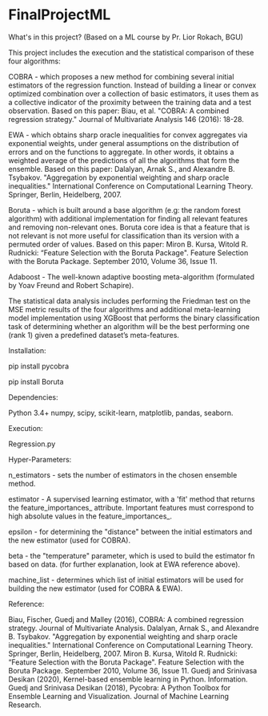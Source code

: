# FinalProjectML 

What's in this project? (Based on a ML course by Pr. Lior Rokach, BGU)

This project includes the execution and the statistical comparison of these four algorithms:

COBRA - which proposes a new method for combining several initial estimators of the regression function. Instead of building a linear or convex optimized combination over a collection of basic estimators, it uses them as a collective indicator of the proximity between the training data and a test observation. Based on this paper: Biau, et al. "COBRA: A combined regression strategy." Journal of Multivariate Analysis 146 (2016): 18-28.

EWA - which obtains sharp oracle inequalities for convex aggregates via exponential weights, under general assumptions on the distribution of errors and on the functions to aggregate. In other words, it obtains a weighted average of the predictions of all the algorithms that form the ensemble. Based on this paper: Dalalyan, Arnak S., and Alexandre B. Tsybakov. "Aggregation by exponential weighting and sharp oracle inequalities." International Conference on Computational Learning Theory. Springer, Berlin, Heidelberg, 2007.

Boruta - which is built around a base algorithm (e.g: the random forest algorithm) with additional implementation for finding all relevant features and removing non-relevant ones. Boruta core idea is that a feature that is not relevant is not more useful for classification than its version with a permuted order of values. Based on this paper: Miron B. Kursa, Witold R. Rudnicki: “Feature Selection with the Boruta Package". Feature Selection with the Boruta Package. September 2010, Volume 36, Issue 11.

Adaboost - The well-known adaptive boosting meta-algorithm (formulated by Yoav Freund and Robert Schapire).

The statistical data analysis includes performing the Friedman test on the MSE metric results of the four algorithms and additional meta-learning model implementation using XGBoost that performs the binary classification task of determining whether an algorithm will be the best performing one (rank 1) given a predefined dataset’s meta-features.


Installation:

  pip install pycobra
  
  pip install Boruta


Dependencies:

  Python 3.4+
  numpy, scipy, scikit-learn, matplotlib, pandas, seaborn.


Execution:

Regression.py


Hyper-Parameters:

  n_estimators - sets the number of estimators in the chosen ensemble method.
  
  estimator - A supervised learning estimator, with a 'fit' method that returns the feature_importances_ attribute. Important features must correspond to high absolute values in the feature_importances_.
  
  epsilon - for determining the "distance" between the initial estimators and the new estimator (used for COBRA).
  
  beta - the "temperature" parameter, which is used to build the estimator fn based on data. (for further explanation, look at EWA reference above).
  
  machine_list - determines which list of initial estimators will be used for building the new estimator (used for COBRA & EWA).



Reference:

Biau, Fischer, Guedj and Malley (2016), COBRA: A combined regression strategy. Journal of Multivariate Analysis.
Dalalyan, Arnak S., and Alexandre B. Tsybakov. "Aggregation by exponential weighting and sharp oracle inequalities." International Conference on Computational Learning Theory. Springer, Berlin, Heidelberg, 2007.
Miron B. Kursa, Witold R. Rudnicki: “Feature Selection with the Boruta Package". Feature Selection with the Boruta Package. September 2010, Volume 36, Issue 11.
Guedj and Srinivasa Desikan (2020), Kernel-based ensemble learning in Python. Information.
Guedj and Srinivasa Desikan (2018), Pycobra: A Python Toolbox for Ensemble Learning and Visualization. Journal of Machine Learning Research.




